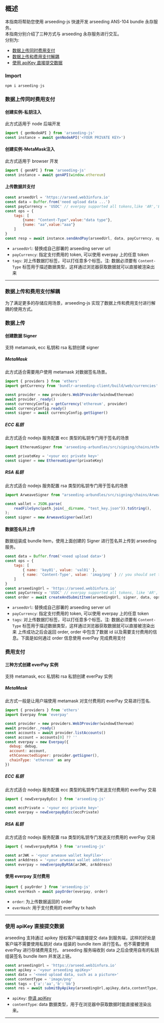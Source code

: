 ## 概述
本指南将帮助您使用 arseeding-js 快速开发 arseeding ANS-104 bundle 永存服务。     
本指南分别介绍了三种方式与 arseeding 永存服务进行交互。   
分别为:
- [数据上传同时费用支付](./快速入门指南.md#数据上传同时费用支付)
- [数据上传和费用支付解耦](./快速入门指南.md#数据上传和费用支付解耦)
- [使用 apiKey 直接提交数据](./快速入门指南.md#使用-apikey-直接提交数据)

### Import
```js
npm i arseeding-js
```
### 数据上传同时费用支付
#### 创建实例-私钥注入
此方式适用于 node 后端开发
```js
import { genNodeAPI } from 'arseeding-js'
const instance = await genNodeAPI('<YOUR PRIVATE KEY>')
```
#### 创建实例-MetaMask注入
此方式适用于 browser 开发
```js
import { genAPI } from 'arseeding-js'
const instance = await genAPI(window.ethereum)
```
#### 上传数据并支付
```js
const arseedUrl = 'https://arseed.web3infura.io'
const data = Buffer.from('need upload data ...')
const payCurrency = 'USDC' // everpay supported all tokens,like 'AR','ETH','USDT' and so on
const ops = {
    tags: [
        {name: "Content-Type",value:"data type"},
        {name: "aa",value:"aaa"}
    ]
}
const resp = await instance.sendAndPay(arseedUrl, data, payCurrency, ops)
```
- `arseedUrl`: 替换成自己部署的 arseeding server url
- `payCurrency`: 指定支付费用的 token, 可以使用 everpay 上的任意 token
- `tags`: 对上传数据打标签，可以打任意多个标签。注: 数据必须要有 `Content-Type` 标签用于描述数据类型，这样通过浏览器获取数据就可以直接被渲染出来
---

### 数据上传和费用支付解耦
为了满足更多的存储应用场景，arseeding-js 实现了数据上传和费用支付进行解耦的使用方式。

### 数据上传
#### 创建数据 Signer
支持 metamask, ecc 私钥和 rsa 私钥创建 signer
##### MetaMask
此方式适合需要用户使用 metamask 对数据签名场景。
```js
import { providers } from 'ethers'
import getCurrency from 'bundlr-arseeding-client/build/web/currencies'

const provider = new providers.Web3Provider(windowEthereum)
await provider._ready()
const currencyConfig = getCurrency('ethereum', provider)
await currencyConfig.ready()
const signer = await currencyConfig.getSigner()
```
##### ECC 私钥
此方式适合 nodejs 服务配置 ecc 类型的私钥专门用于签名的场景
```js
import EthereumSigner from 'arseeding-arbundles/src/signing/chains/ethereumSigner'

const privateKey = '<your ecc private key>'
const signer = new EthereumSigner(privateKey)
```
##### RSA 私钥
此方式适合 nodejs 服务配置 rsa 类型的私钥专门用于签名的场景
```js
import ArweaveSigner from "arseeding-arbundles/src/signing/chains/ArweaveSigner"

const wallet = JSON.parse(
    readFileSync(path.join(__dirname, "test_key.json")).toString(),
);
const signer = new ArweaveSigner(wallet)
```

#### 数据签名并上传
数据组装成 bundle Item，使用上面创建的 Signer 进行签名并上传到 arseeding 服务。
```js
const data = Buffer.from('<need upload data>')
const ops = {
    tags: [
        { name: 'key01', value: 'val01' },
        { name: 'Content-Type', value: 'imag/png' } // you should set the data type tag
    ]
}
const arseedingUrl = 'https://arseed.web3infura.io'
const payCurrency = 'USDC' // everpay supported all tokens, like 'AR','ETH','USDT' and so on
const order = await createAndSubmitItem(arseedingUrl, signer, data, ops, payCurrency)
```
- `arseedUrl`: 替换成自己部署的 arseeding server url
- `payCurrency`: 指定支付费用的 token, 可以使用 everpay 上的任意 token
- `tags`: 对上传数据打标签，可以打任意多个标签。注: 数据必须要有 `Content-Type` 标签用于描述数据类型，这样通过浏览器获取数据就可以直接被渲染出来
上传成功之后会返回 order, order 中包含了数据 id 以及需要支付费用的信息。下面是如何通过 order 信息使用 everPay 完成费用支付

### 费用支付
#### 三种方式创建 everPay 实例
支持 metamask, ecc 私钥和 rsa 私钥创建 everPay 实例
##### MetaMask
此方式一般是让用户端使用 metamask 对支付费用的 everPay 交易进行签名.
```js
import { providers } from 'ethers'
import Everpay from 'everpay'

const provider = new providers.Web3Provider(windowEthereum)
await provider._ready()
const accounts = await provider.listAccounts()
const account = accounts[0] ?? ''
const everpay = new Everpay({
  debug: debug,
  account: account,
  ethConnectedSigner: provider.getSigner(),
  chainType: 'ethereum' as any
})
```
##### ECC 私钥
此方式适合 nodejs 服务配置 ecc 类型的私钥专门发送支付费用的 everPay 交易
```js
import { newEverpayByEcc } from 'arseeding-js'

const eccPrivate = '<your ecc private key>'
const everpay = newEverpayByEcc(eccPrivate)
```
##### RSA 私钥
此方式适合 nodejs 服务配置 rsa 类型的私钥专门发送支付费用的 everPay 交易
```js
import { newEverpayByRSA } from 'arseeding-js'

const arJWK = '<your arweave wallet keyFile>'
const arAddress = '<your arweave wallet address>'
const everpay = newEverpayByRSA(arJWK, arAddress)
```
#### 使用 everpay 支付费用
```js
import { payOrder } from 'arseeding-js'
const everHash = await payOrder(everpay, order)
```
- `order`: 为上传数据返回的 order
- `everHash`: 用于支付费用的 everPay tx hash
---
### 使用 apiKey 直接提交数据
arseeding 支持通过 apikey 授权客户端直接提交 data 到服务端，这样的好处是客户端不需要使用私钥对 data 组装的 bundle item 进行签名。也不需要使用 everPay 进行存储费用支付。
arseeding 服务端收到 data 之后会使用自有的私钥组装签名 bundle item 并发送上链。
```js
const arseedingUrl = 'https://arseed.web3infura.io'
const apikey = '<your arseeding apiKey>'
const data = '<need upload data, such as a picture>'
const contentType = 'image/png'
const tags = {'a':'aa','b':'bb'}
const res = await submitByApikey(arseedingUrl,apikey,data,contentType, tags)
```
- `apiKey`: [申请 apiKey](../6.其他/arseeding%20apiKey.md)
- `contentType`: data 数据类型，用于在浏览器中获取数据时能直接被渲染出来。
---
